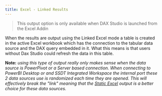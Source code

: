 ```yaml
---
title: Excel - Linked Results
---
```


> This output option is only available when DAX Studio is launched from the Excel Addin

When the results are output using the Linked Excel mode a table is created in the active Excel workbook which has the connection to the tabular data source and the DAX query embedded in it. What this means is that users without Dax Studio could refresh the data in this table.

 **Note:** _using this type of output really only makes sense when the data source is PowerPivot or a Server based connection. When connecting to PowerBI Desktop or and SSDT Integrated Workspace the internal port these 2 data sources use is randomized each time they are opened. This will effectively break the "link" meaning that the [Static Excel](/docs/features/excel-static-results) output is a better choice for these data sources._